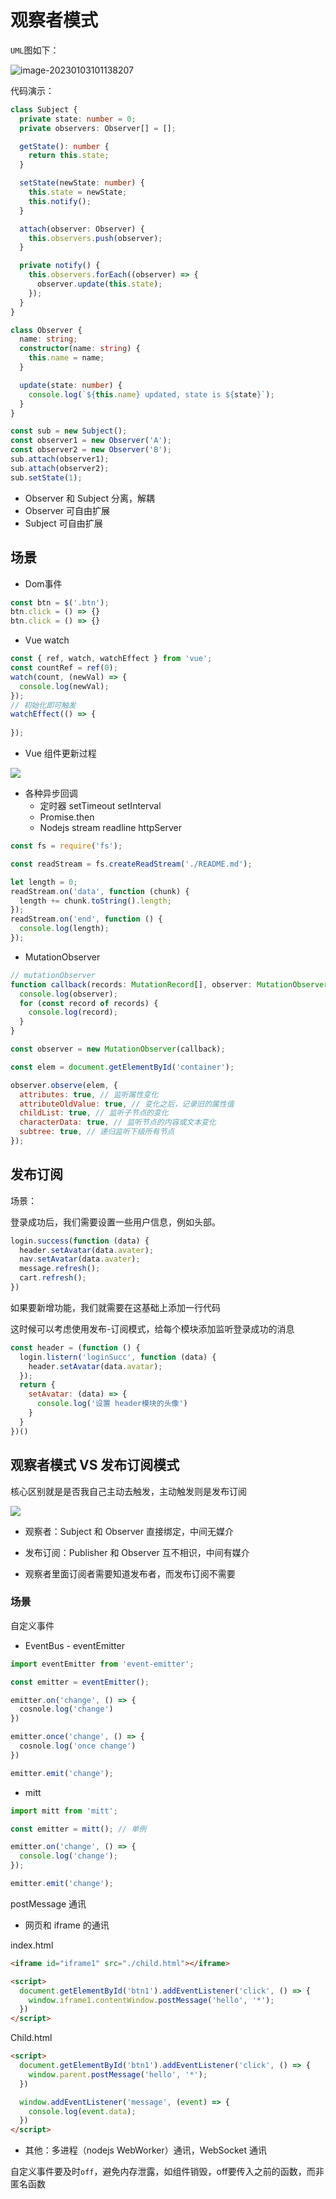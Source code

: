 # 观察者模式

`UML`图如下：

![image-20230103101138207](http://m.qpic.cn/psc?/V534E0Go2CQHfE4fw42n3wGB6T0JFp4I/ruAMsa53pVQWN7FLK88i5rdhiM8cAz4VH2oBSjFl4RUGmbULFFHdFLpXKUS.ArCcXb6qkywoC1GPcJYsQ54OyK2kfMnipzoJ1rZUukyV5q4!/b&bo=AATzAAAAAAADB9U!&rf=viewer_4)

代码演示：  

```ts
class Subject {
  private state: number = 0;
  private observers: Observer[] = [];

  getState(): number {
    return this.state;
  }

  setState(newState: number) {
    this.state = newState;
    this.notify();
  }

  attach(observer: Observer) {
    this.observers.push(observer);
  }

  private notify() {
    this.observers.forEach((observer) => {
      observer.update(this.state);
    });
  }
}

class Observer {
  name: string;
  constructor(name: string) {
    this.name = name;
  }

  update(state: number) {
    console.log(`${this.name} updated, state is ${state}`);
  }
}

const sub = new Subject();
const observer1 = new Observer('A');
const observer2 = new Observer('B');
sub.attach(observer1);
sub.attach(observer2);
sub.setState(1);

```

- Observer 和 Subject 分离，解耦
- Observer 可自由扩展
- Subject 可自由扩展



## 场景

- Dom事件

```js
const btn = $('.btn');
btn.click = () => {}
btn.click = () => {} 
```

- Vue watch

```ts
const { ref, watch, watchEffect } from 'vue';
const countRef = ref(0);
watch(count, (newVal) => {
  console.log(newVal);
});
// 初始化即可触发
watchEffect(() => {
  
});

```

- Vue 组件更新过程

![](http://m.qpic.cn/psc?/V534E0Go2CQHfE4fw42n3wGB6T0JFp4I/ruAMsa53pVQWN7FLK88i5rdhiM8cAz4VH2oBSjFl4RUVJaJMBrBYbJm90ETU9JRFasPoWru.L3ec2xB.3lzBq9gcQmeBFx43naF6o2WYI8k!/b&bo=SwJsAQAAAAADBwY!&rf=viewer_4)

- 各种异步回调
  - 定时器 setTimeout setInterval
  - Promise.then
  - Nodejs stream readline httpServer

```js
const fs = require('fs');

const readStream = fs.createReadStream('./README.md');

let length = 0;
readStream.on('data', function (chunk) {
  length += chunk.toString().length;
});
readStream.on('end', function () {
  console.log(length);
});

```

- MutationObserver

```js
// mutationObserver
function callback(records: MutationRecord[], observer: MutationObserver) {
  console.log(observer);
  for (const record of records) {
    console.log(record);
  }
}

const observer = new MutationObserver(callback);

const elem = document.getElementById('container');

observer.observe(elem, {
  attributes: true, // 监听属性变化
  attributeOldValue: true, // 变化之后，记录旧的属性值
  childList: true, // 监听子节点的变化
  characterData: true, // 监听节点的内容或文本变化
  subtree: true, // 递归监听下级所有节点
});
```



## 发布订阅

场景：

登录成功后，我们需要设置一些用户信息，例如头部。

```js
login.success(function (data) {
  header.setAvatar(data.avater);
  nav.setAvatar(data.avater);
  message.refresh();
  cart.refresh();
})
```

如果要新增功能，我们就需要在这基础上添加一行代码

这时候可以考虑使用发布-订阅模式，给每个模块添加监听登录成功的消息

```js
const header = (function () {
  login.listern('loginSucc', function (data) {
    header.setAvatar(data.avatar);
  });
  return {
    setAvatar: (data) => {
      console.log('设置 header模块的头像')
    }
  }
})()
```







## 观察者模式 VS 发布订阅模式

核心区别就是是否我自己主动去触发，主动触发则是发布订阅

![](http://m.qpic.cn/psc?/V534E0Go2CQHfE4fw42n3wGB6T0JFp4I/ruAMsa53pVQWN7FLK88i5rdhiM8cAz4VH2oBSjFl4RXo3YZzT7B54GgphEevrQLsvQD6x0gSSDwscUlCExiLmKNoQ.1T32mbvqjRb4xYA40!/b&bo=rgKRAQAAAAADJz4!&rf=viewer_4)

- 观察者：Subject 和 Observer 直接绑定，中间无媒介
- 发布订阅：Publisher 和 Observer 互不相识，中间有媒介

- 观察者里面订阅者需要知道发布者，而发布订阅不需要



### 场景

自定义事件

- EventBus - eventEmitter

```ts
import eventEmitter from 'event-emitter';

const emitter = eventEmitter();

emitter.on('change', () => {
  cosnole.log('change')
})

emitter.once('change', () => {
  cosnole.log('once change')
})

emitter.emit('change');

```

- mitt

```ts
import mitt from 'mitt';

const emitter = mitt(); // 单例

emitter.on('change', () => {
  console.log('change');
});

emitter.emit('change');
```

postMessage 通讯

- 网页和 iframe 的通讯

index.html

```html
<iframe id="iframe1" src="./child.html"></iframe>

<script>
  document.getElementById('btn1').addEventListener('click', () => {
    window.iframe1.contentWindow.postMessage('hello', '*');
  })
</script>
```

Child.html

```html
<script>
  document.getElementById('btn1').addEventListener('click', () => {
    window.parent.postMessage('hello', '*');
  })

  window.addEventListener('message', (event) => {
    console.log(event.data);
  })
</script>
```

- 其他：多进程（nodejs WebWorker）通讯，WebSocket 通讯

自定义事件要及时`off`，避免内存泄露，如组件销毁，off要传入之前的函数，而非匿名函数